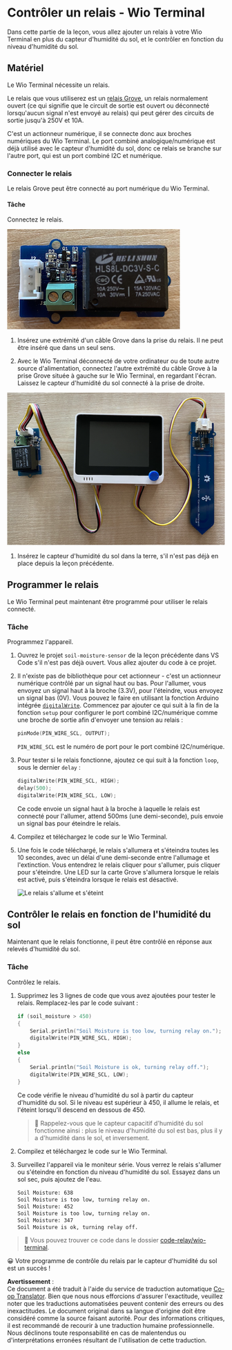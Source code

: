 <!--
CO_OP_TRANSLATOR_METADATA:
{
  "original_hash": "f3c5d8afa2ef6a0b425ef8ff20615cb4",
  "translation_date": "2025-08-24T22:16:38+00:00",
  "source_file": "2-farm/lessons/3-automated-plant-watering/wio-terminal-relay.md",
  "language_code": "fr"
}
-->
# Contrôler un relais - Wio Terminal

Dans cette partie de la leçon, vous allez ajouter un relais à votre Wio Terminal en plus du capteur d'humidité du sol, et le contrôler en fonction du niveau d'humidité du sol.

## Matériel

Le Wio Terminal nécessite un relais.

Le relais que vous utiliserez est un [relais Grove](https://www.seeedstudio.com/Grove-Relay.html), un relais normalement ouvert (ce qui signifie que le circuit de sortie est ouvert ou déconnecté lorsqu'aucun signal n'est envoyé au relais) qui peut gérer des circuits de sortie jusqu'à 250V et 10A.

C'est un actionneur numérique, il se connecte donc aux broches numériques du Wio Terminal. Le port combiné analogique/numérique est déjà utilisé avec le capteur d'humidité du sol, donc ce relais se branche sur l'autre port, qui est un port combiné I2C et numérique.

### Connecter le relais

Le relais Grove peut être connecté au port numérique du Wio Terminal.

#### Tâche

Connectez le relais.

![Un relais Grove](../../../../../translated_images/grove-relay.d426958ca210fbd0fb7983d7edc069d46c73a8b0a099d94797bd756f7b6bb6be.fr.png)

1. Insérez une extrémité d'un câble Grove dans la prise du relais. Il ne peut être inséré que dans un seul sens.

1. Avec le Wio Terminal déconnecté de votre ordinateur ou de toute autre source d'alimentation, connectez l'autre extrémité du câble Grove à la prise Grove située à gauche sur le Wio Terminal, en regardant l'écran. Laissez le capteur d'humidité du sol connecté à la prise de droite.

![Le relais Grove connecté à la prise de gauche, et le capteur d'humidité du sol connecté à la prise de droite](../../../../../translated_images/wio-relay-and-soil-moisture-sensor.ed722202d42babe0be5f4518cf13e8c2c81e8df21d37839266cbdb60cf30172d.fr.png)

1. Insérez le capteur d'humidité du sol dans la terre, s'il n'est pas déjà en place depuis la leçon précédente.

## Programmer le relais

Le Wio Terminal peut maintenant être programmé pour utiliser le relais connecté.

### Tâche

Programmez l'appareil.

1. Ouvrez le projet `soil-moisture-sensor` de la leçon précédente dans VS Code s'il n'est pas déjà ouvert. Vous allez ajouter du code à ce projet.

2. Il n'existe pas de bibliothèque pour cet actionneur - c'est un actionneur numérique contrôlé par un signal haut ou bas. Pour l'allumer, vous envoyez un signal haut à la broche (3.3V), pour l'éteindre, vous envoyez un signal bas (0V). Vous pouvez le faire en utilisant la fonction Arduino intégrée [`digitalWrite`](https://www.arduino.cc/reference/en/language/functions/digital-io/digitalwrite/). Commencez par ajouter ce qui suit à la fin de la fonction `setup` pour configurer le port combiné I2C/numérique comme une broche de sortie afin d'envoyer une tension au relais :

    ```cpp
    pinMode(PIN_WIRE_SCL, OUTPUT);
    ```

    `PIN_WIRE_SCL` est le numéro de port pour le port combiné I2C/numérique.

1. Pour tester si le relais fonctionne, ajoutez ce qui suit à la fonction `loop`, sous le dernier `delay` :

    ```cpp
    digitalWrite(PIN_WIRE_SCL, HIGH);
    delay(500);
    digitalWrite(PIN_WIRE_SCL, LOW);
    ```

    Ce code envoie un signal haut à la broche à laquelle le relais est connecté pour l'allumer, attend 500ms (une demi-seconde), puis envoie un signal bas pour éteindre le relais.

1. Compilez et téléchargez le code sur le Wio Terminal.

1. Une fois le code téléchargé, le relais s'allumera et s'éteindra toutes les 10 secondes, avec un délai d'une demi-seconde entre l'allumage et l'extinction. Vous entendrez le relais cliquer pour s'allumer, puis cliquer pour s'éteindre. Une LED sur la carte Grove s'allumera lorsque le relais est activé, puis s'éteindra lorsque le relais est désactivé.

    ![Le relais s'allume et s'éteint](../../../../../images/relay-turn-on-off.gif)

## Contrôler le relais en fonction de l'humidité du sol

Maintenant que le relais fonctionne, il peut être contrôlé en réponse aux relevés d'humidité du sol.

### Tâche

Contrôlez le relais.

1. Supprimez les 3 lignes de code que vous avez ajoutées pour tester le relais. Remplacez-les par le code suivant :

    ```cpp
    if (soil_moisture > 450)
    {
        Serial.println("Soil Moisture is too low, turning relay on.");
        digitalWrite(PIN_WIRE_SCL, HIGH);
    }
    else
    {
        Serial.println("Soil Moisture is ok, turning relay off.");
        digitalWrite(PIN_WIRE_SCL, LOW);
    }
    ```

    Ce code vérifie le niveau d'humidité du sol à partir du capteur d'humidité du sol. Si le niveau est supérieur à 450, il allume le relais, et l'éteint lorsqu'il descend en dessous de 450.

    > 💁 Rappelez-vous que le capteur capacitif d'humidité du sol fonctionne ainsi : plus le niveau d'humidité du sol est bas, plus il y a d'humidité dans le sol, et inversement.

1. Compilez et téléchargez le code sur le Wio Terminal.

1. Surveillez l'appareil via le moniteur série. Vous verrez le relais s'allumer ou s'éteindre en fonction du niveau d'humidité du sol. Essayez dans un sol sec, puis ajoutez de l'eau.

    ```output
    Soil Moisture: 638
    Soil Moisture is too low, turning relay on.
    Soil Moisture: 452
    Soil Moisture is too low, turning relay on.
    Soil Moisture: 347
    Soil Moisture is ok, turning relay off.
    ```

> 💁 Vous pouvez trouver ce code dans le dossier [code-relay/wio-terminal](../../../../../2-farm/lessons/3-automated-plant-watering/code-relay/wio-terminal).

😀 Votre programme de contrôle du relais par le capteur d'humidité du sol est un succès !

**Avertissement** :  
Ce document a été traduit à l'aide du service de traduction automatique [Co-op Translator](https://github.com/Azure/co-op-translator). Bien que nous nous efforcions d'assurer l'exactitude, veuillez noter que les traductions automatisées peuvent contenir des erreurs ou des inexactitudes. Le document original dans sa langue d'origine doit être considéré comme la source faisant autorité. Pour des informations critiques, il est recommandé de recourir à une traduction humaine professionnelle. Nous déclinons toute responsabilité en cas de malentendus ou d'interprétations erronées résultant de l'utilisation de cette traduction.